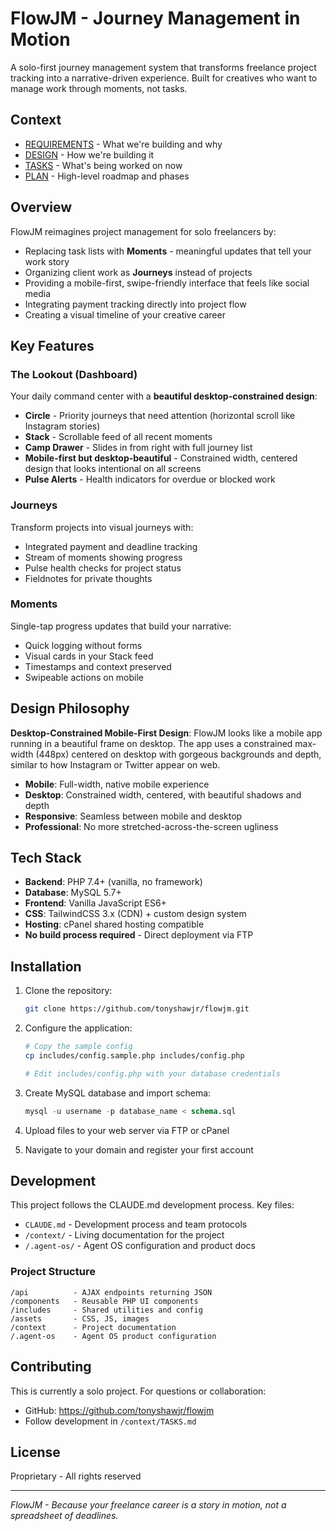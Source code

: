 # FlowJM - Journey Management in Motion

A solo-first journey management system that transforms freelance project tracking into a narrative-driven experience. Built for creatives who want to manage work through moments, not tasks.

## Context
- [REQUIREMENTS](./context/REQUIREMENTS.md) - What we're building and why
- [DESIGN](./context/DESIGN.md) - How we're building it
- [TASKS](./context/TASKS.md) - What's being worked on now
- [PLAN](./context/PLAN.md) - High-level roadmap and phases

## Overview

FlowJM reimagines project management for solo freelancers by:
- Replacing task lists with **Moments** - meaningful updates that tell your work story
- Organizing client work as **Journeys** instead of projects
- Providing a mobile-first, swipe-friendly interface that feels like social media
- Integrating payment tracking directly into project flow
- Creating a visual timeline of your creative career

## Key Features

### The Lookout (Dashboard)
Your daily command center with a **beautiful desktop-constrained design**:
- **Circle** - Priority journeys that need attention (horizontal scroll like Instagram stories)
- **Stack** - Scrollable feed of all recent moments
- **Camp Drawer** - Slides in from right with full journey list
- **Mobile-first but desktop-beautiful** - Constrained width, centered design that looks intentional on all screens
- **Pulse Alerts** - Health indicators for overdue or blocked work

### Journeys
Transform projects into visual journeys with:
- Integrated payment and deadline tracking
- Stream of moments showing progress
- Pulse health checks for project status
- Fieldnotes for private thoughts

### Moments
Single-tap progress updates that build your narrative:
- Quick logging without forms
- Visual cards in your Stack feed
- Timestamps and context preserved
- Swipeable actions on mobile

## Design Philosophy

**Desktop-Constrained Mobile-First Design**: FlowJM looks like a mobile app running in a beautiful frame on desktop. The app uses a constrained max-width (448px) centered on desktop with gorgeous backgrounds and depth, similar to how Instagram or Twitter appear on web.

- **Mobile**: Full-width, native mobile experience
- **Desktop**: Constrained width, centered, with beautiful shadows and depth
- **Responsive**: Seamless between mobile and desktop
- **Professional**: No more stretched-across-the-screen ugliness

## Tech Stack

- **Backend**: PHP 7.4+ (vanilla, no framework)
- **Database**: MySQL 5.7+
- **Frontend**: Vanilla JavaScript ES6+
- **CSS**: TailwindCSS 3.x (CDN) + custom design system
- **Hosting**: cPanel shared hosting compatible
- **No build process required** - Direct deployment via FTP

## Installation

1. Clone the repository:
   ```bash
   git clone https://github.com/tonyshawjr/flowjm.git
   ```

2. Configure the application:
   ```bash
   # Copy the sample config
   cp includes/config.sample.php includes/config.php
   
   # Edit includes/config.php with your database credentials
   ```

3. Create MySQL database and import schema:
   ```sql
   mysql -u username -p database_name < schema.sql
   ```

4. Upload files to your web server via FTP or cPanel

5. Navigate to your domain and register your first account

## Development

This project follows the CLAUDE.md development process. Key files:
- `CLAUDE.md` - Development process and team protocols
- `/context/` - Living documentation for the project
- `/.agent-os/` - Agent OS configuration and product docs

### Project Structure
```
/api          - AJAX endpoints returning JSON
/components   - Reusable PHP UI components
/includes     - Shared utilities and config
/assets       - CSS, JS, images
/context      - Project documentation
/.agent-os    - Agent OS product configuration
```

## Contributing

This is currently a solo project. For questions or collaboration:
- GitHub: https://github.com/tonyshawjr/flowjm
- Follow development in `/context/TASKS.md`

## License

Proprietary - All rights reserved

---

*FlowJM - Because your freelance career is a story in motion, not a spreadsheet of deadlines.*